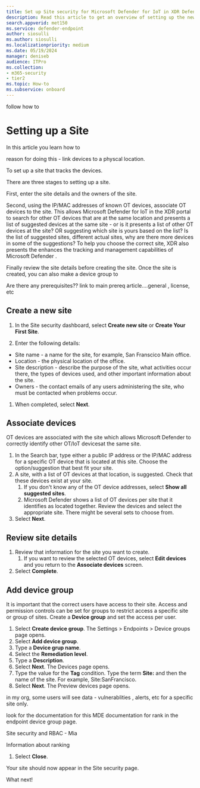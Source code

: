 ```yaml
---
title: Set up Site security for Microsoft Defender for IoT in XDR Defender portal
description: Read this article to get an overview of setting up the new Site Security feature.
search.appverid: met150
ms.service: defender-endpoint
author: siosulli
ms.author: siosulli
ms.localizationpriority: medium
ms.date: 05/19/2024
manager: deniseb
audience: ITPro
ms.collection:
- m365-security
- tier2
ms.topic: How-to
ms.subservice: onboard
---
```

follow how to 
# Setting up a Site

In this article you learn how to 

reason for doing this - link devices to a physcal location.

To set up a site that tracks the devices.

There are three stages to setting up a site.

First, enter the site details and the owners of the site.

Second, using the IP/MAC addresses of known OT devices, associate OT devices to the site. This allows Microsoft Defender for IoT in the XDR portal <!-- what do we call the 'system'?? site security/ XDR/  DforIoT --> to search for other OT devices that are at the same location and presents a list of suggested devices at the same site - or is it presents a list of other OT devices at the site? OR suggesting which site is yours based on the list? Is the list of suggested sites, different actual sites, why are there more devices in some of the suggestions? To help you choose the correct site, XDR also presents the  enhances the tracking and management capabilities of Microsoft Defender . <!-- AMIT!! -->

Finally review the site details before creating the site. Once the site is created, you can also make a device group to 

Are there any prerequisites??
link to main prereq article....general , license, etc

## Create a new site

1. In the Site security dashboard, select **Create new site** or **Create Your First Site**. 

1. Enter the following details:

- Site name - a name for the site, for example, San Franscico Main office.
- Location - the physical location of the office.
- Site description - describe the purpose of the site, what activities occur there, the types of devices used, and other important information about the site.
- Owners - the contact emails of any users administering the site, who must be contacted when problems occur.

1. When completed, select **Next**.

## Associate devices

OT devices are associated with the site which allows Microsoft Defender to correctly identify other OT/IoT devicesat the same site.

1. In the Search bar, type either a public IP address or the IP/MAC address for a specific OT device that is located at this site. Choose the option/suggestion that best fit your site. <!-- AMIT!! I can only choose one of these correct? What happens if i choose 2? -->
1. A site, with a list of OT devices at that location, is suggested. Check that these devices exist at your site.
    1. If you don't know any of the OT device addresses, select **Show all suggested sites**. <!-- - or does this update automatically --><!-- AMIT!! -->
    1. Microsoft Defender shows a list of OT devices per site that it identifies as located together. Review the devices and select the appropriate site. There might be several sets to choose from.<!-- what am i choosing, the site or the devices? AMIT!! -->
1. Select **Next**.

## Review site details

1. Review that information for the site you want to create.
    1. If you want to review the selected OT devices, select **Edit devices** and you return to the **Associate devices** screen.
1. Select **Complete**.

## Add device group

It is important that the correct users have access to their site. Access and permission controls can be set for groups to restrict access a specific site or group of sites. Create a **Device group** and set the access per user.

1. Select **Create device group**. The Settings > Endpoints > Device groups page opens.
1. Select **Add device group**.
1. Type a **Device grup name**.
1. Select the **Remediation level**.
1. Type a **Description**.
1. Select **Next**. The Devices page opens.
1. Type the value for the **Tag** condition. Type the term **Site:** and then the name of the site. For example, Site:SanFrancisco.
1. Select **Next**. The Preview devices page opens.

in my org, some users will see data - vulnerablities , alerts, etc for a specific site only.

<!-- AMIT!! how does Preview devices work.-->
<!-- AMIT!! how does User access work. and ranking-->
look for the documentation for this
MDE documentation for rank in the endpoint device group page.

Site security and RBAC - Mia

Information about ranking

1. Select **Close**.

Your site should now appear in the Site security page.

What next!
